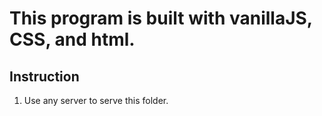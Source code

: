 # This program is built with vanillaJS, CSS, and html.

## Instruction
1. Use any server to serve this folder.
